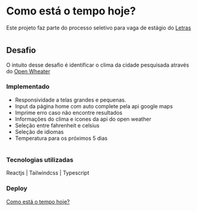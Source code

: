 # Como está o tempo hoje?

Este projeto faz parte do processo seletivo para vaga de estágio do [Letras](https://www.letras.mus.br/)

#

## Desafio

O intuito desse desafio é identificar o clima da cidade pesquisada através do [Open Wheater](https://openweathermap.org/)

### Implementado

- Responsividade a telas grandes e pequenas.
- Input da página home com auto complete pela api google maps
- Imprime erro caso não encontre resultados
- Informações do clima e icones da api do open weather
- Seleção entre fahrenheit e celsius
- Seleção de idiomas
- Temperatura para os próximos 5 dias

#

### Tecnologias utilizadas

Reactjs | Tailwindcss | Typescript

### Deploy

[Como está o tempo hoje?](https://desafio-pratico-letras.vercel.app/)
